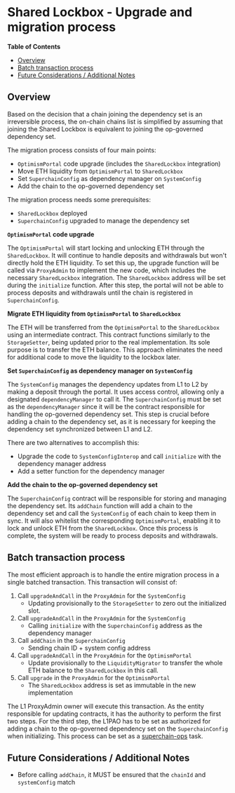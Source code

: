 # Shared Lockbox - Upgrade and migration process

<!-- START doctoc generated TOC please keep comment here to allow auto update -->
<!-- DON'T EDIT THIS SECTION, INSTEAD RE-RUN doctoc TO UPDATE -->
**Table of Contents**

- [Overview](#overview)
- [Batch transaction process](#batch-transaction-process)
- [Future Considerations / Additional Notes](#future-considerations--additional-notes)

<!-- END doctoc generated TOC please keep comment here to allow auto update -->

## Overview

Based on the decision that a chain joining the dependency set is an irreversible process,
the on-chain chains list is simplified by assuming that joining the Shared Lockbox is
equivalent to joining the op-governed dependency set.

The migration process consists of four main points:

- `OptimismPortal` code upgrade (includes the `SharedLockbox` integration)
- Move ETH liquidity from `OptimismPortal` to `SharedLockbox`
- Set `SuperchainConfig` as dependency manager on `SystemConfig`
- Add the chain to the op-governed dependency set

The migration process needs some prerequisites:

- `SharedLockbox` deployed
- `SuperchainConfig` upgraded to manage the dependency set

**`OptimismPortal` code upgrade**

The `OptimismPortal` will start locking and unlocking ETH through the `SharedLockbox`.
It will continue to handle deposits and withdrawals but won't directly hold the ETH liquidity.
To set this up, the upgrade function will be called via `ProxyAdmin` to implement the new code,
which includes the necessary `SharedLockbox` integration.
The `SharedLockbox` address will be set during the `initialize` function. After this step,
the portal will not be able to process deposits and withdrawals until the chain is registered in `SuperchainConfig`.

**Migrate ETH liquidity from `OptimismPortal` to `SharedLockbox`**

The ETH will be transferred from the `OptimismPortal` to the `SharedLockbox` using an intermediate contract.
This contract functions similarly to the `StorageSetter`, being updated prior to the real implementation.
Its sole purpose is to transfer the ETH balance.
This approach eliminates the need for additional code to move the liquidity to the lockbox later.

**Set `SuperchainConfig` as dependency manager on `SystemConfig`**

The `SystemConfig` manages the dependency updates from L1 to L2 by making a deposit through the portal.
It uses access control, allowing only a designated `dependencyManager` to call it.
The `SuperchainConfig` must be set as the `dependencyManager` since it will be the contract
responsible for handling the op-governed dependency set. This step is crucial before adding a
chain to the dependency set, as it is necessary for keeping the dependency set synchronized
between L1 and L2.

There are two alternatives to accomplish this:

- Upgrade the code to `SystemConfigInterop` and call `initialize` with the dependency manager address
- Add a setter function for the dependency manager

**Add the chain to the op-governed dependency set**

The `SuperchainConfig` contract will be responsible for storing and managing the dependency set.
Its `addChain` function will add a chain to the dependency set and call the `SystemConfig` of each chain
to keep them in sync.
It will also whitelist the corresponding `OptimismPortal`, enabling it to lock and unlock ETH from the `SharedLockbox`.
Once this process is complete, the system will be ready to process deposits and withdrawals.

## Batch transaction process

The most efficient approach is to handle the entire migration process in a single batched transaction.
This transaction will consist of:

1. Call `upgradeAndCall` in the `ProxyAdmin` for the `SystemConfig`
   - Updating provisionally to the `StorageSetter` to zero out the initialized slot.
2. Call `upgradeAndCall` in the `ProxyAdmin` for the `SystemConfig`
   - Calling `initialize` with the `SuperchainConfig` address as the dependency manager
3. Call `addChain` in the `SuperchainConfig`
   - Sending chain ID + system config address
4. Call `upgradeAndCall` in the `ProxyAdmin` for the `OptimismPortal`
   - Update provisionally to the `LiquidityMigrator` to transfer the whole ETH balance to the `SharedLockbox` in this call.
5. Call `upgrade` in the `ProxyAdmin` for the `OptimismPortal`
   - The `SharedLockbox` address is set as immutable in the new implementation

The L1 ProxyAdmin owner will execute this transaction. As the entity responsible for updating contracts,
it has the authority to perform the first two steps.
For the third step, the L1PAO has to be set as authorized for adding a chain to the op-governed dependency set
on the `SuperchainConfig` when initializing.
This process can be set as a [superchain-ops](https://github.com/ethereum-optimism/superchain-ops) task.

## Future Considerations / Additional Notes

- Before calling `addChain`, it MUST be ensured that the `chainId` and `systemConfig` match

